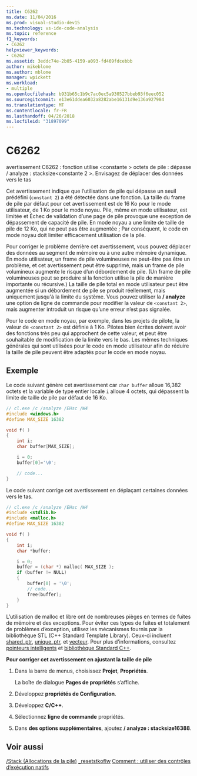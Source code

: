 ```yaml
---
title: C6262
ms.date: 11/04/2016
ms.prod: visual-studio-dev15
ms.technology: vs-ide-code-analysis
ms.topic: reference
f1_keywords:
- C6262
helpviewer_keywords:
- C6262
ms.assetid: 3eddc74e-2b05-4159-a093-fd469fdcebbb
author: mikeblome
ms.author: mblome
manager: wpickett
ms.workload:
- multiple
ms.openlocfilehash: b931b65c1b9c7ac0ec5a930527bbeb93f6eec052
ms.sourcegitcommit: e13e61ddea6032a8282abe16131d9e136a927984
ms.translationtype: MT
ms.contentlocale: fr-FR
ms.lasthandoff: 04/26/2018
ms.locfileid: "31897099"
---
```

# <a name="c6262"></a>C6262
avertissement C6262 : fonction utilise \<constante > octets de pile : dépasse / analyze : stacksize\<constante 2 >. Envisagez de déplacer des données vers le tas

 Cet avertissement indique que l’utilisation de pile qui dépasse un seuil prédéfini (`constant 2`) a été détectée dans une fonction. La taille du frame de pile par défaut pour cet avertissement est de 16 Ko pour le mode utilisateur, de 1 Ko pour le mode noyau. Pile, même en mode utilisateur, est limitée et Échec de validation d’une page de pile provoque une exception de dépassement de capacité de pile. En mode noyau a une limite de taille de pile de 12 Ko, qui ne peut pas être augmentée ; Par conséquent, le code en mode noyau doit limiter efficacement utilisation de la pile.

 Pour corriger le problème derrière cet avertissement, vous pouvez déplacer des données au segment de mémoire ou à une autre mémoire dynamique.  En mode utilisateur, un frame de pile volumineuses ne peut-être pas être un problème, et cet avertissement peut être supprimé, mais un frame de pile volumineux augmente le risque d’un débordement de pile. (Un frame de pile volumineuses peut se produire si la fonction utilise la pile de manière importante ou récursive.) La taille de pile total en mode utilisateur peut être augmentée si un débordement de pile se produit réellement, mais uniquement jusqu'à la limite du système.  Vous pouvez utiliser la **/ analyze** une option de ligne de commande pour modifier la valeur de `<constant 2>`, mais augmenter introduit un risque qu’une erreur n’est pas signalée.

 Pour le code en mode noyau, par exemple, dans les projets de pilote, la valeur de `<constant 2>` est définie à 1 Ko. Pilotes bien écrites doivent avoir des fonctions très peu qui approchent de cette valeur, et peut être souhaitable de modification de la limite vers le bas.  Les mêmes techniques générales qui sont utilisées pour le code en mode utilisateur afin de réduire la taille de pile peuvent être adaptés pour le code en mode noyau.

## <a name="example"></a>Exemple
 Le code suivant génère cet avertissement car `char buffer` alloue 16,382 octets et la variable de type entier locale `i` alloue 4 octets, qui dépassent la limite de taille de pile par défaut de 16 Ko.

```cpp
// cl.exe /c /analyze /EHsc /W4
#include <windows.h>
#define MAX_SIZE 16382

void f( )
{
    int i;
    char buffer[MAX_SIZE];

    i = 0;
    buffer[0]='\0';

    // code...
}

```

 Le code suivant corrige cet avertissement en déplaçant certaines données vers le tas.

```cpp
// cl.exe /c /analyze /EHsc /W4
#include <stdlib.h>   
#include <malloc.h>
#define MAX_SIZE 16382

void f( )
{
    int i;
    char *buffer;

    i = 0;
    buffer = (char *) malloc( MAX_SIZE );
    if (buffer != NULL) 
    {
        buffer[0] = '\0';
        // code...
        free(buffer);
    }
}

```

 L’utilisation de malloc et libre ont de nombreuses pièges en termes de fuites de mémoire et des exceptions. Pour éviter ces types de fuites et totalement de problèmes d’exception, utilisez les mécanismes fournis par la bibliothèque STL (C++ Standard Template Library). Ceux-ci incluent [shared_ptr](/cpp/standard-library/shared-ptr-class), [unique_ptr](/cpp/standard-library/unique-ptr-class), et [vecteur](/cpp/standard-library/vector). Pour plus d’informations, consultez [pointeurs intelligents](/cpp/cpp/smart-pointers-modern-cpp) et [bibliothèque Standard C++](/cpp/standard-library/cpp-standard-library-reference).

 **Pour corriger cet avertissement en ajustant la taille de pile**

1.  Dans la barre de menus, choisissez **Projet**, **Propriétés**.

     La boîte de dialogue **Pages de propriétés** s’affiche.

2.  Développez **propriétés de Configuration**.

3.  Développez **C/C++**.

4.  Sélectionnez **ligne de commande** propriétés.

5.  Dans **des options supplémentaires**, ajoutez **/ analyze : stacksize16388**.

## <a name="see-also"></a>Voir aussi
 [/Stack (Allocations de la pile)](/cpp/build/reference/stack-stack-allocations) [_resetstkoflw](/cpp/c-runtime-library/reference/resetstkoflw) [Comment : utiliser des contrôles d’exécution natifs](../debugger/how-to-use-native-run-time-checks.md)
